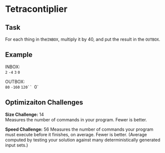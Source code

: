 
# Tetracontiplier

## Task

For each thing in the`INBOX`, multiply it by 40, and put the result in the `OUTBOX`.

## Example

INBOX:  
`2` `-4` `3` `0`

OUTBOX:  
`80` `-160` `120`` `0`

## Optimizaiton Challenges

**Size Challenge:** 14  
Measures the number of commands in your program. Fewer is better.

**Speed Challenge:** 56
Measures the number of commands your program must execute before it finishes, on average. Fewer is better. (Average computed by testing your solution against many deterministically generated input sets.)
